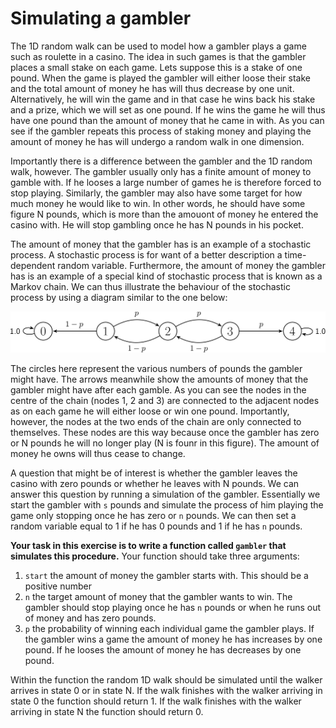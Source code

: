 # Simulating a gambler

The 1D random walk can be used to model how a gambler plays a game such as roulette in a casino.  The idea in such games is that the gambler places a small stake on each game.  Lets suppose this is a stake of one pound.  When the game is played the gambler will either loose their stake and the total amount of money he has will thus decrease by one unit.  Alternatively, he will win the game and in that case he wins back his stake and a prize, which we will set as one pound.  If he wins the game he will thus have one pound than the amount of money that he came in with.  As you can see if the gambler repeats this process of staking money and playing the amount of money he has will undergo a random walk in one dimension.

Importantly there is a difference between the gambler and the 1D random walk, however.  The gambler usually only has a finite amount of money to gamble with.  If he looses a large number of games he is therefore forced to stop playing.  Similarly, the gambler may also have some target for how much money he would like to win.  In other words, he should have some figure N pounds, which is more than the amouont of money he entered the casino with.  He will stop gambling once he has N pounds in his pocket.

The amount of money that the gambler has is an example of a stochastic process.  A stochastic process is for want of a better description a time-dependent random variable. Furthermore, the amount of money the gambler has is an example of a special kind of stochastic process that is known as a Markov chain.  We can thus illustrate the behaviour of the stochastic process by using a diagram similar to the one below:

![](gambler.png)

The circles here represent the various numbers of pounds the gambler might have.  The arrows meanwhile show the amounts of money that the gambler might have after each gamble.  As you can see the nodes in the centre of the chain (nodes 1, 2 and 3) are connected to the adjacent nodes as on each game he will either loose or win one pound.  Importantly, however, the nodes at the two ends of the chain are only connected to themselves.  These nodes are this way because once the gambler has zero or N pounds he will no longer play (N is founr in this figure).  The amount of money he owns will thus cease to change.

A question that might be of interest is whether the gambler leaves the casino with zero pounds or whether he leaves with N pounds.  We can answer this question by running a simulation of the gambler.  Essentially we start the gambler with `s` pounds and simulate the process of him playing the game only stopping once he has zero  or `n` pounds.  We can then set a random variable equal to 1 if he has 0 pounds and 1 if he has `n` pounds.

__Your task in this exercise is to write a function called `gambler` that simulates this procedure.__ Your function should take three arguments:

1. `start` the amount of money the gambler starts with.  This should be a positive number
2. `n` the target amount of money that the gambler wants to win.  The gambler should stop playing once he has `n` pounds or when he runs out of money and has zero pounds.
3. `p` the probability of winning each individual game the gambler plays.  If the gambler wins a game the amount of money he has increases by one pound.  If he looses the amount of money he has decreases by one pound.

Within the function the random 1D walk should be simulated until the walker arrives in state 0 or in state N.  If the walk finishes with the walker arriving in state 0 the function should return 1.  If the walk finishes with the walker arriving in state N the function should return 0.
